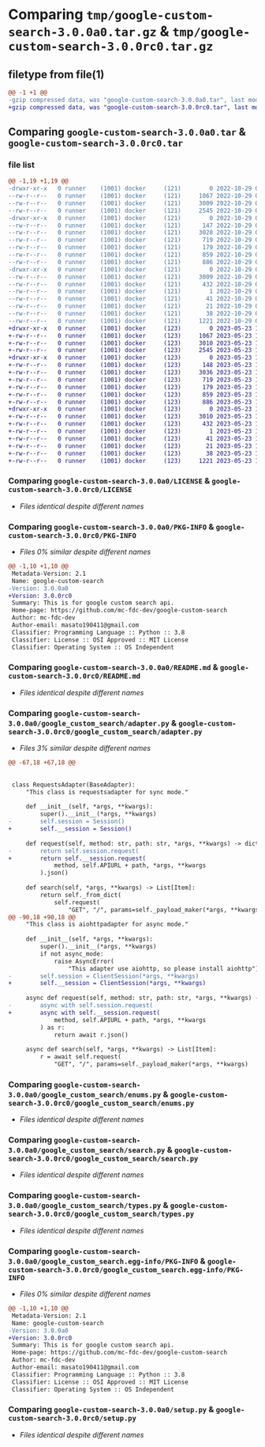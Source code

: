 # Comparing `tmp/google-custom-search-3.0.0a0.tar.gz` & `tmp/google-custom-search-3.0.0rc0.tar.gz`

## filetype from file(1)

```diff
@@ -1 +1 @@
-gzip compressed data, was "google-custom-search-3.0.0a0.tar", last modified: Sat Oct 29 06:14:02 2022, max compression
+gzip compressed data, was "google-custom-search-3.0.0rc0.tar", last modified: Tue May 23 15:55:44 2023, max compression
```

## Comparing `google-custom-search-3.0.0a0.tar` & `google-custom-search-3.0.0rc0.tar`

### file list

```diff
@@ -1,19 +1,19 @@
-drwxr-xr-x   0 runner    (1001) docker     (121)        0 2022-10-29 06:14:02.423434 google-custom-search-3.0.0a0/
--rw-r--r--   0 runner    (1001) docker     (121)     1067 2022-10-29 06:13:55.000000 google-custom-search-3.0.0a0/LICENSE
--rw-r--r--   0 runner    (1001) docker     (121)     3009 2022-10-29 06:14:02.423434 google-custom-search-3.0.0a0/PKG-INFO
--rw-r--r--   0 runner    (1001) docker     (121)     2545 2022-10-29 06:13:55.000000 google-custom-search-3.0.0a0/README.md
-drwxr-xr-x   0 runner    (1001) docker     (121)        0 2022-10-29 06:14:02.423434 google-custom-search-3.0.0a0/google_custom_search/
--rw-r--r--   0 runner    (1001) docker     (121)      147 2022-10-29 06:13:55.000000 google-custom-search-3.0.0a0/google_custom_search/__init__.py
--rw-r--r--   0 runner    (1001) docker     (121)     3028 2022-10-29 06:13:55.000000 google-custom-search-3.0.0a0/google_custom_search/adapter.py
--rw-r--r--   0 runner    (1001) docker     (121)      719 2022-10-29 06:13:55.000000 google-custom-search-3.0.0a0/google_custom_search/enums.py
--rw-r--r--   0 runner    (1001) docker     (121)      179 2022-10-29 06:13:55.000000 google-custom-search-3.0.0a0/google_custom_search/errors.py
--rw-r--r--   0 runner    (1001) docker     (121)      859 2022-10-29 06:13:55.000000 google-custom-search-3.0.0a0/google_custom_search/search.py
--rw-r--r--   0 runner    (1001) docker     (121)      886 2022-10-29 06:13:55.000000 google-custom-search-3.0.0a0/google_custom_search/types.py
-drwxr-xr-x   0 runner    (1001) docker     (121)        0 2022-10-29 06:14:02.423434 google-custom-search-3.0.0a0/google_custom_search.egg-info/
--rw-r--r--   0 runner    (1001) docker     (121)     3009 2022-10-29 06:14:02.000000 google-custom-search-3.0.0a0/google_custom_search.egg-info/PKG-INFO
--rw-r--r--   0 runner    (1001) docker     (121)      432 2022-10-29 06:14:02.000000 google-custom-search-3.0.0a0/google_custom_search.egg-info/SOURCES.txt
--rw-r--r--   0 runner    (1001) docker     (121)        1 2022-10-29 06:14:02.000000 google-custom-search-3.0.0a0/google_custom_search.egg-info/dependency_links.txt
--rw-r--r--   0 runner    (1001) docker     (121)       41 2022-10-29 06:14:02.000000 google-custom-search-3.0.0a0/google_custom_search.egg-info/requires.txt
--rw-r--r--   0 runner    (1001) docker     (121)       21 2022-10-29 06:14:02.000000 google-custom-search-3.0.0a0/google_custom_search.egg-info/top_level.txt
--rw-r--r--   0 runner    (1001) docker     (121)       38 2022-10-29 06:14:02.423434 google-custom-search-3.0.0a0/setup.cfg
--rw-r--r--   0 runner    (1001) docker     (121)     1221 2022-10-29 06:13:55.000000 google-custom-search-3.0.0a0/setup.py
+drwxr-xr-x   0 runner    (1001) docker     (123)        0 2023-05-23 15:55:44.886177 google-custom-search-3.0.0rc0/
+-rw-r--r--   0 runner    (1001) docker     (123)     1067 2023-05-23 15:55:33.000000 google-custom-search-3.0.0rc0/LICENSE
+-rw-r--r--   0 runner    (1001) docker     (123)     3010 2023-05-23 15:55:44.886177 google-custom-search-3.0.0rc0/PKG-INFO
+-rw-r--r--   0 runner    (1001) docker     (123)     2545 2023-05-23 15:55:33.000000 google-custom-search-3.0.0rc0/README.md
+drwxr-xr-x   0 runner    (1001) docker     (123)        0 2023-05-23 15:55:44.886177 google-custom-search-3.0.0rc0/google_custom_search/
+-rw-r--r--   0 runner    (1001) docker     (123)      148 2023-05-23 15:55:33.000000 google-custom-search-3.0.0rc0/google_custom_search/__init__.py
+-rw-r--r--   0 runner    (1001) docker     (123)     3036 2023-05-23 15:55:33.000000 google-custom-search-3.0.0rc0/google_custom_search/adapter.py
+-rw-r--r--   0 runner    (1001) docker     (123)      719 2023-05-23 15:55:33.000000 google-custom-search-3.0.0rc0/google_custom_search/enums.py
+-rw-r--r--   0 runner    (1001) docker     (123)      179 2023-05-23 15:55:33.000000 google-custom-search-3.0.0rc0/google_custom_search/errors.py
+-rw-r--r--   0 runner    (1001) docker     (123)      859 2023-05-23 15:55:33.000000 google-custom-search-3.0.0rc0/google_custom_search/search.py
+-rw-r--r--   0 runner    (1001) docker     (123)      886 2023-05-23 15:55:33.000000 google-custom-search-3.0.0rc0/google_custom_search/types.py
+drwxr-xr-x   0 runner    (1001) docker     (123)        0 2023-05-23 15:55:44.886177 google-custom-search-3.0.0rc0/google_custom_search.egg-info/
+-rw-r--r--   0 runner    (1001) docker     (123)     3010 2023-05-23 15:55:44.000000 google-custom-search-3.0.0rc0/google_custom_search.egg-info/PKG-INFO
+-rw-r--r--   0 runner    (1001) docker     (123)      432 2023-05-23 15:55:44.000000 google-custom-search-3.0.0rc0/google_custom_search.egg-info/SOURCES.txt
+-rw-r--r--   0 runner    (1001) docker     (123)        1 2023-05-23 15:55:44.000000 google-custom-search-3.0.0rc0/google_custom_search.egg-info/dependency_links.txt
+-rw-r--r--   0 runner    (1001) docker     (123)       41 2023-05-23 15:55:44.000000 google-custom-search-3.0.0rc0/google_custom_search.egg-info/requires.txt
+-rw-r--r--   0 runner    (1001) docker     (123)       21 2023-05-23 15:55:44.000000 google-custom-search-3.0.0rc0/google_custom_search.egg-info/top_level.txt
+-rw-r--r--   0 runner    (1001) docker     (123)       38 2023-05-23 15:55:44.886177 google-custom-search-3.0.0rc0/setup.cfg
+-rw-r--r--   0 runner    (1001) docker     (123)     1221 2023-05-23 15:55:33.000000 google-custom-search-3.0.0rc0/setup.py
```

### Comparing `google-custom-search-3.0.0a0/LICENSE` & `google-custom-search-3.0.0rc0/LICENSE`

 * *Files identical despite different names*

### Comparing `google-custom-search-3.0.0a0/PKG-INFO` & `google-custom-search-3.0.0rc0/PKG-INFO`

 * *Files 0% similar despite different names*

```diff
@@ -1,10 +1,10 @@
 Metadata-Version: 2.1
 Name: google-custom-search
-Version: 3.0.0a0
+Version: 3.0.0rc0
 Summary: This is for google custom search api.
 Home-page: https://github.com/mc-fdc-dev/google-custom-search
 Author: mc-fdc-dev
 Author-email: masato190411@gmail.com
 Classifier: Programming Language :: Python :: 3.8
 Classifier: License :: OSI Approved :: MIT License
 Classifier: Operating System :: OS Independent
```

### Comparing `google-custom-search-3.0.0a0/README.md` & `google-custom-search-3.0.0rc0/README.md`

 * *Files identical despite different names*

### Comparing `google-custom-search-3.0.0a0/google_custom_search/adapter.py` & `google-custom-search-3.0.0rc0/google_custom_search/adapter.py`

 * *Files 3% similar despite different names*

```diff
@@ -67,18 +67,18 @@
 
 
 class RequestsAdapter(BaseAdapter):
     "This class is requestsadapter for sync mode."
 
     def __init__(self, *args, **kwargs):
         super().__init__(*args, **kwargs)
-        self.session = Session()
+        self.__session = Session()
 
     def request(self, method: str, path: str, *args, **kwargs) -> dict:
-        return self.session.request(
+        return self.__session.request(
             method, self.APIURL + path, *args, **kwargs
         ).json()
 
     def search(self, *args, **kwargs) -> List[Item]:
         return self._from_dict(
             self.request(
                 "GET", "/", params=self._payload_maker(*args, **kwargs)
@@ -90,18 +90,18 @@
     "This class is aiohttpadapter for async mode."
 
     def __init__(self, *args, **kwargs):
         super().__init__(*args, **kwargs)
         if not async_mode:
             raise AsyncError(
                 "This adapter use aiohttp, so please install aiohttp")
-        self.session = ClientSession(*args, **kwargs)
+        self.__session = ClientSession(*args, **kwargs)
 
     async def request(self, method: str, path: str, *args, **kwargs) -> dict:
-        async with self.session.request(
+        async with self.__session.request(
             method, self.APIURL + path, *args, **kwargs
         ) as r:
             return await r.json()
 
     async def search(self, *args, **kwargs) -> List[Item]:
         r = await self.request(
             "GET", "/", params=self._payload_maker(*args, **kwargs)
```

### Comparing `google-custom-search-3.0.0a0/google_custom_search/enums.py` & `google-custom-search-3.0.0rc0/google_custom_search/enums.py`

 * *Files identical despite different names*

### Comparing `google-custom-search-3.0.0a0/google_custom_search/search.py` & `google-custom-search-3.0.0rc0/google_custom_search/search.py`

 * *Files identical despite different names*

### Comparing `google-custom-search-3.0.0a0/google_custom_search/types.py` & `google-custom-search-3.0.0rc0/google_custom_search/types.py`

 * *Files identical despite different names*

### Comparing `google-custom-search-3.0.0a0/google_custom_search.egg-info/PKG-INFO` & `google-custom-search-3.0.0rc0/google_custom_search.egg-info/PKG-INFO`

 * *Files 0% similar despite different names*

```diff
@@ -1,10 +1,10 @@
 Metadata-Version: 2.1
 Name: google-custom-search
-Version: 3.0.0a0
+Version: 3.0.0rc0
 Summary: This is for google custom search api.
 Home-page: https://github.com/mc-fdc-dev/google-custom-search
 Author: mc-fdc-dev
 Author-email: masato190411@gmail.com
 Classifier: Programming Language :: Python :: 3.8
 Classifier: License :: OSI Approved :: MIT License
 Classifier: Operating System :: OS Independent
```

### Comparing `google-custom-search-3.0.0a0/setup.py` & `google-custom-search-3.0.0rc0/setup.py`

 * *Files identical despite different names*

